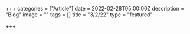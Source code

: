 +++
categories = ["Article"]
date = 2022-02-28T05:00:00Z
description = "Blog"
image = ""
tags = []
title = "3/2/22"
type = "featured"

+++
